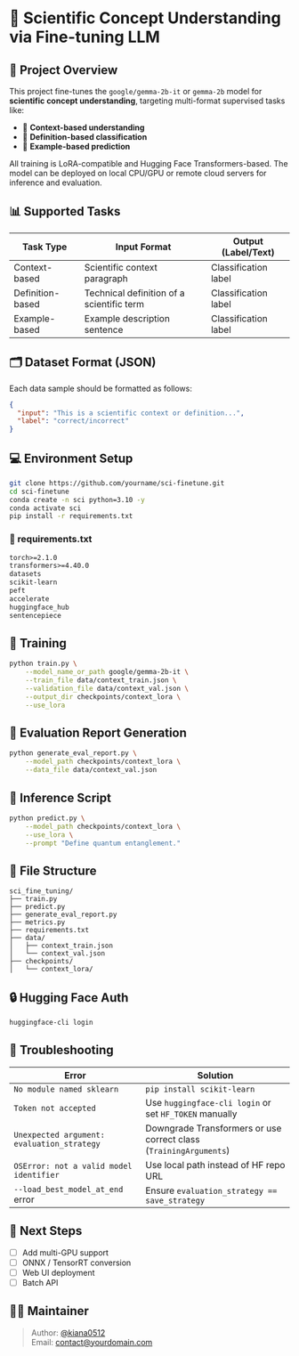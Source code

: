 # 📘 Scientific Concept Understanding via Fine-tuning LLM

## 🧠 Project Overview

This project fine-tunes the `google/gemma-2b-it` or `gemma-2b` model for **scientific concept understanding**, targeting multi-format supervised tasks like:

- 🧾 **Context-based understanding**
- 📖 **Definition-based classification**
- 🧪 **Example-based prediction**

All training is LoRA-compatible and Hugging Face Transformers-based. The model can be deployed on local CPU/GPU or remote cloud servers for inference and evaluation.

## 📊 Supported Tasks

| Task Type         | Input Format                              | Output (Label/Text) |
|-------------------|-------------------------------------------|----------------------|
| Context-based     | Scientific context paragraph               | Classification label |
| Definition-based  | Technical definition of a scientific term | Classification label |
| Example-based     | Example description sentence              | Classification label |

## 🗂️ Dataset Format (JSON)

Each data sample should be formatted as follows:

```json
{
  "input": "This is a scientific context or definition...",
  "label": "correct/incorrect"
}
```

## 💻 Environment Setup

```bash
git clone https://github.com/yourname/sci-finetune.git
cd sci-finetune
conda create -n sci python=3.10 -y
conda activate sci
pip install -r requirements.txt
```

### 🔧 requirements.txt

```txt
torch>=2.1.0
transformers>=4.40.0
datasets
scikit-learn
peft
accelerate
huggingface_hub
sentencepiece
```

## 🚀 Training

```bash
python train.py \
    --model_name_or_path google/gemma-2b-it \
    --train_file data/context_train.json \
    --validation_file data/context_val.json \
    --output_dir checkpoints/context_lora \
    --use_lora
```

## 🧪 Evaluation Report Generation

```bash
python generate_eval_report.py \
    --model_path checkpoints/context_lora \
    --data_file data/context_val.json
```

## 🤖 Inference Script

```bash
python predict.py \
    --model_path checkpoints/context_lora \
    --use_lora \
    --prompt "Define quantum entanglement."
```

## 🧩 File Structure

```
sci_fine_tuning/
├── train.py
├── predict.py
├── generate_eval_report.py
├── metrics.py
├── requirements.txt
├── data/
│   ├── context_train.json
│   └── context_val.json
├── checkpoints/
│   └── context_lora/
```

## 🔒 Hugging Face Auth

```bash
huggingface-cli login
```

## 🧯 Troubleshooting

| Error | Solution |
|-------|----------|
| `No module named sklearn` | `pip install scikit-learn` |
| `Token not accepted` | Use `huggingface-cli login` or set `HF_TOKEN` manually |
| `Unexpected argument: evaluation_strategy` | Downgrade Transformers or use correct class (`TrainingArguments`) |
| `OSError: not a valid model identifier` | Use local path instead of HF repo URL |
| `--load_best_model_at_end` error | Ensure `evaluation_strategy == save_strategy` |

## 📍 Next Steps

- [ ] Add multi-GPU support
- [ ] ONNX / TensorRT conversion
- [ ] Web UI deployment
- [ ] Batch API

## 👩‍💻 Maintainer

> Author: [@kiana0512](https://github.com/kiana0512)  
> Email: contact@yourdomain.com